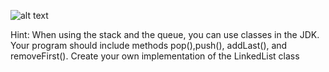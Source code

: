 ![alt text](https://i.imgur.com/XlnIYwl.png)

Hint: When using the stack and the queue, you can use classes in the JDK. Your program should include methods pop(),push(), addLast(), and removeFirst(). Create your own implementation of the LinkedList class
